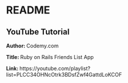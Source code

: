 # README

<h2>YouTube Tutorial</h2>

<p><strong>Author: </strong>Codemy.com</p>
<p><strong>Title: </strong>Ruby on Rails Friends List App</p>
<p><strong>Link: </strong>https://youtube.com/playlist?list=PLCC34OHNcOtrk3BDsfZwf4GattdLoKCOF</p>
